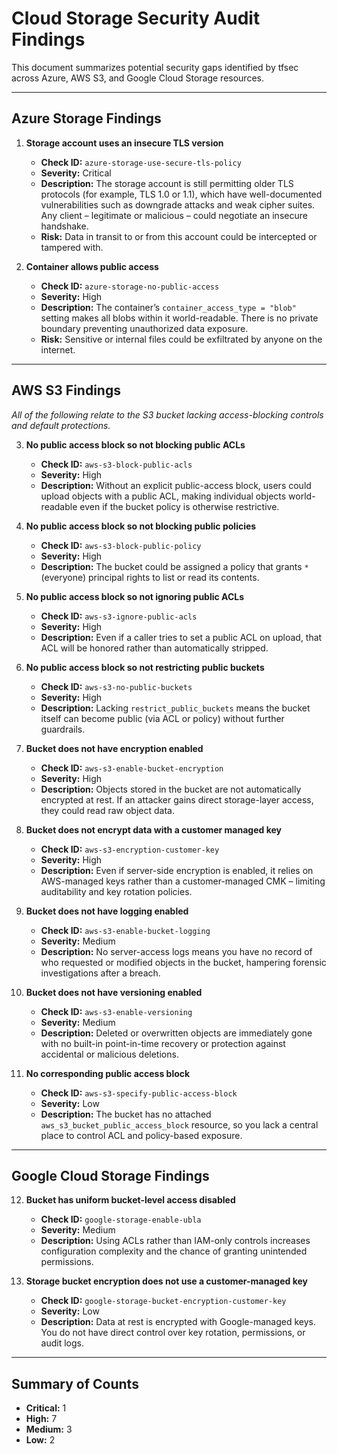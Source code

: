 # Cloud Storage Security Audit Findings

This document summarizes potential security gaps identified by tfsec across Azure, AWS S3, and Google Cloud Storage resources.

---

## Azure Storage Findings

1. **Storage account uses an insecure TLS version**  
   - **Check ID:** `azure-storage-use-secure-tls-policy`  
   - **Severity:** Critical  
   - **Description:** The storage account is still permitting older TLS protocols (for example, TLS 1.0 or 1.1), which have well-documented vulnerabilities such as downgrade attacks and weak cipher suites. Any client – legitimate or malicious – could negotiate an insecure handshake.  
   - **Risk:** Data in transit to or from this account could be intercepted or tampered with.

2. **Container allows public access**  
   - **Check ID:** `azure-storage-no-public-access`  
   - **Severity:** High  
   - **Description:** The container’s `container_access_type = "blob"` setting makes all blobs within it world-readable. There is no private boundary preventing unauthorized data exposure.  
   - **Risk:** Sensitive or internal files could be exfiltrated by anyone on the internet.

---

## AWS S3 Findings

_All of the following relate to the S3 bucket lacking access-blocking controls and default protections._

3. **No public access block so not blocking public ACLs**  
   - **Check ID:** `aws-s3-block-public-acls`  
   - **Severity:** High  
   - **Description:** Without an explicit public-access block, users could upload objects with a public ACL, making individual objects world-readable even if the bucket policy is otherwise restrictive.

4. **No public access block so not blocking public policies**  
   - **Check ID:** `aws-s3-block-public-policy`  
   - **Severity:** High  
   - **Description:** The bucket could be assigned a policy that grants `*` (everyone) principal rights to list or read its contents.

5. **No public access block so not ignoring public ACLs**  
   - **Check ID:** `aws-s3-ignore-public-acls`  
   - **Severity:** High  
   - **Description:** Even if a caller tries to set a public ACL on upload, that ACL will be honored rather than automatically stripped.

6. **No public access block so not restricting public buckets**  
   - **Check ID:** `aws-s3-no-public-buckets`  
   - **Severity:** High  
   - **Description:** Lacking `restrict_public_buckets` means the bucket itself can become public (via ACL or policy) without further guardrails.

7. **Bucket does not have encryption enabled**  
   - **Check ID:** `aws-s3-enable-bucket-encryption`  
   - **Severity:** High  
   - **Description:** Objects stored in the bucket are not automatically encrypted at rest. If an attacker gains direct storage-layer access, they could read raw object data.

8. **Bucket does not encrypt data with a customer managed key**  
   - **Check ID:** `aws-s3-encryption-customer-key`  
   - **Severity:** High  
   - **Description:** Even if server-side encryption is enabled, it relies on AWS-managed keys rather than a customer-managed CMK – limiting auditability and key rotation policies.

9. **Bucket does not have logging enabled**  
   - **Check ID:** `aws-s3-enable-bucket-logging`  
   - **Severity:** Medium  
   - **Description:** No server-access logs means you have no record of who requested or modified objects in the bucket, hampering forensic investigations after a breach.

10. **Bucket does not have versioning enabled**  
    - **Check ID:** `aws-s3-enable-versioning`  
    - **Severity:** Medium  
    - **Description:** Deleted or overwritten objects are immediately gone with no built-in point-in-time recovery or protection against accidental or malicious deletions.

11. **No corresponding public access block**  
    - **Check ID:** `aws-s3-specify-public-access-block`  
    - **Severity:** Low  
    - **Description:** The bucket has no attached `aws_s3_bucket_public_access_block` resource, so you lack a central place to control ACL and policy-based exposure.

---

## Google Cloud Storage Findings

12. **Bucket has uniform bucket-level access disabled**  
    - **Check ID:** `google-storage-enable-ubla`  
    - **Severity:** Medium  
    - **Description:** Using ACLs rather than IAM-only controls increases configuration complexity and the chance of granting unintended permissions.

13. **Storage bucket encryption does not use a customer-managed key**  
    - **Check ID:** `google-storage-bucket-encryption-customer-key`  
    - **Severity:** Low  
    - **Description:** Data at rest is encrypted with Google-managed keys. You do not have direct control over key rotation, permissions, or audit logs.

---

## Summary of Counts

- **Critical:** 1  
- **High:** 7  
- **Medium:** 3  
- **Low:** 2  
